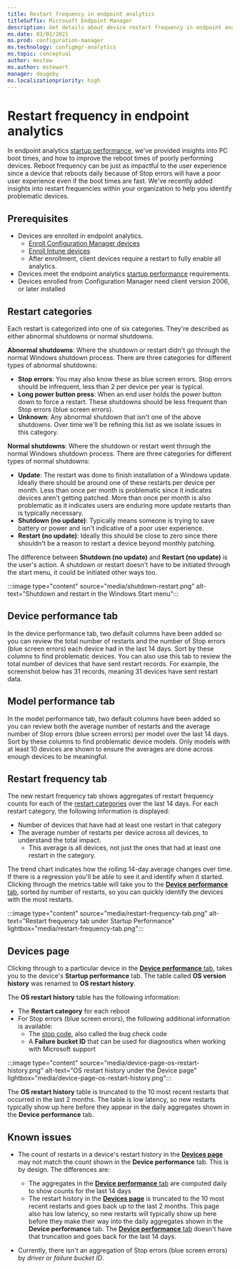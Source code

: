 ```yaml
---
title: Restart frequency in endpoint analytics
titleSuffix: Microsoft Endpoint Manager
description: Get details about device restart frequency in endpoint analytics
ms.date: 03/01/2021
ms.prod: configuration-manager
ms.technology: configmgr-analytics
ms.topic: conceptual
author: mestew
ms.author: mstewart
manager: dougeby
ms.localizationpriority: high
---
```


# Restart frequency in endpoint analytics
<!--IN6225459-->
In endpoint analytics [startup performance](startup-performance.md), we've provided insights into PC boot times, and how to improve the reboot times of poorly performing devices. Reboot frequency can be just as impactful to the user experience since a device that reboots daily because of Stop errors will have a poor user experience even if the boot times are fast. We've recently added insights into restart frequencies within your organization to help you identify problematic devices.

## Prerequisites

- Devices are enrolled in endpoint analytics.
   - [Enroll Configuration Manager devices](enroll-configmgr.md)
   - [Enroll Intune devices](enroll-intune.md)
   - After enrollment, client devices require a restart to fully enable all analytics. <!--7698085-->
- Devices meet the endpoint analytics [startup performance](startup-performance.md) requirements.
- Devices enrolled from Configuration Manager need client version 2006, or later installed

## Restart categories

Each restart is categorized into one of six categories. They're described as either abnormal shutdowns or normal shutdowns.

**Abnormal shutdowns**: Where the shutdown or restart didn't go through the normal Windows shutdown process. There are three categories for different types of abnormal shutdowns:
- **Stop errors**: You may also know these as blue screen errors. Stop errors should be infrequent, less than 2 per device per year is typical.
- **Long power button press**: When an end user holds the power button down to force a restart. These shutdowns should be less frequent than Stop errors (blue screen errors).
- **Unknown**: Any abnormal shutdown that isn't one of the above shutdowns. Over time we'll be refining this list as we isolate issues in this category.

**Normal shutdowns**: Where the shutdown or restart went through the normal Windows shutdown process. There are three categories for different types of normal shutdowns:

- **Update**: The restart was done to finish installation of a Windows update. Ideally there should be around one of these restarts per device per month. Less than once per month is problematic since it indicates devices aren't getting patched. More than once per month is also problematic as it indicates users are enduring more update restarts than is typically necessary.
- **Shutdown (no update)**: Typically means someone is trying to save battery or power and isn't indicative of a poor user experience.
- **Restart (no update)**: Ideally this should be close to zero since there shouldn't be a reason to restart a device beyond monthly patching.

The difference between **Shutdown (no update)** and **Restart (no update)** is the user's action. A shutdown or restart doesn't have to be initiated through the start menu, it could be initiated other ways too.

:::image type="content" source="media/shutdown-restart.png" alt-text="Shutdown and restart in the Windows Start menu":::

## Device performance tab

In the device performance tab, two default columns have been added so you can review the total number of restarts and the number of Stop errors (blue screen errors) each device had in the last 14 days. Sort by these columns to find problematic devices. You can also use this tab to review the total number of devices that have sent restart records. For example, the screenshot below has 31 records, meaning 31 devices have sent restart data.

## Model performance tab

In the model performance tab, two default columns have been added so you can review both the average number of restarts and the average number of Stop errors (blue screen errors) per model over the last 14 days. Sort by these columns to find problematic device models. Only models with at least 10 devices are shown to ensure the averages are done across enough devices to be meaningful.

## Restart frequency tab

The new restart frequency tab shows aggregates of restart frequency counts for each of the [restart categories](#restart-categories) over the last 14 days. For each restart category, the following information is displayed:

- Number of devices that have had at least one restart in that category
- The average number of restarts per device across all devices, to understand the total impact.
  - This average is all devices, not just the ones that had at least one restart in the category.

The trend chart indicates how the rolling 14-day average changes over time. If there is a regression you'll be able to see it and identify when it started. Clicking through the metrics table will take you to the [**Device performance** tab](#device-performance-tab), sorted by number of restarts, so you can quickly identify the devices with the most restarts.

:::image type="content" source="media/restart-frequency-tab.png" alt-text="Restart frequency tab under Startup Performance" lightbox="media/restart-frequency-tab.png":::

## Devices page

Clicking through to a particular device in the [**Device performance** tab](#device-performance-tab), takes you to the device's **Startup performance** tab. The table called **OS version history** was renamed to **OS restart history**. 

The **OS restart history** table has the following information:
-  The **Restart category** for each reboot
- For Stop errors (blue screen errors), the following additional information is available: 
   - The [stop code](/windows-hardware/drivers/debugger/bug-check-code-reference2), also called the bug check code
   - A **Failure bucket ID** that can be used for diagnostics when working with Microsoft support

:::image type="content" source="media/device-page-os-restart-history.png" alt-text="OS restart history under the Device page" lightbox="media/device-page-os-restart-history.png":::

The **OS restart history** table is truncated to the 10 most recent restarts that occurred in the last 2 months. The table is low latency, so new restarts typically show up here before they appear in the daily aggregates shown in the **Device performance** tab.

## Known issues

- The count of restarts in a device's restart history in the [**Devices page**](#devices-page) may not match the count shown in the **Device performance** tab. This is by design. The differences are: 
   - The aggregates in the [**Device performance** tab](#device-performance-tab) are computed daily to show counts for the last 14 days
	- The restart history in the [**Devices page**](#devices-page) is truncated to the 10 most recent restarts and goes back up to the last 2 months. This page also has low latency, so new restarts will typically show up here before they make their way into the daily aggregates shown in the **Device performance** tab. The [**Device performance** tab](#device-performance-tab) doesn't have that truncation and goes back for the last 14 days.

- Currently, there isn't an aggregation of Stop errors (blue screen errors) by *driver* or *failure bucket ID*.

